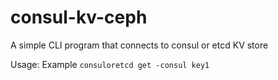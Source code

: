 # consul-kv-ceph

A simple CLI program that connects to consul or etcd KV store


Usage:
Example
    `consuloretcd get -consul key1`
